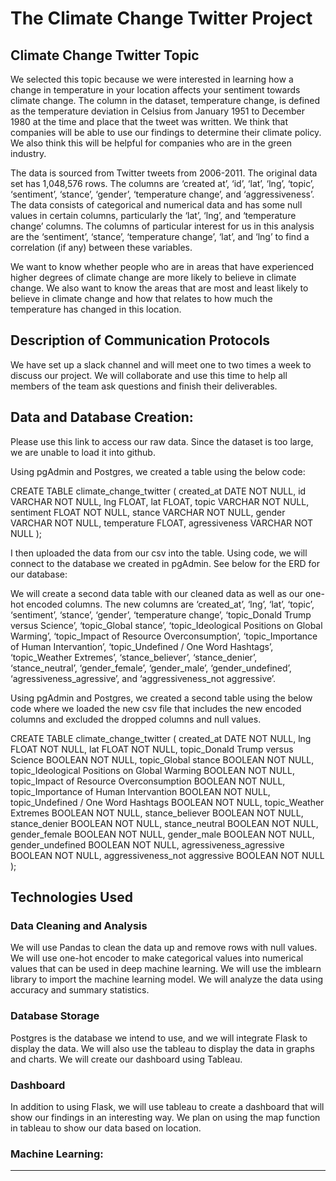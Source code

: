 # The Climate Change Twitter Project


## Climate Change Twitter Topic

We selected this topic because we were interested in learning how a change in temperature in your location affects your sentiment towards climate change. The column in the dataset, temperature change, is defined as the temperature deviation in Celsius from January 1951 to December 1980 at the time and place that the tweet was written. We think that companies will be able to use our findings to determine their climate policy. We also think this will be helpful for companies who are in the green industry. 

The data is sourced from Twitter tweets from 2006-2011. The original data set has 1,048,576 rows. The columns are ‘created at’, ‘id’, ‘lat’, ‘lng’, ‘topic’, ‘sentiment’, ‘stance’, ‘gender’, ‘temperature change’, and ‘aggressiveness’. The data consists of categorical and numerical data and has some null values in certain columns, particularly the ‘lat’, ‘lng’, and ‘temperature change’ columns. The columns of particular interest for us in this analysis are the ‘sentiment’, ‘stance’, ‘temperature change’, ‘lat’, and ‘lng’ to find a correlation (if any) between these variables.

We want to know whether people who are in areas that have experienced higher degrees of climate change are more likely to believe in climate change. We also want to know the areas that are most and least likely to believe in climate change and how that relates to how much the temperature has changed in this location.


## Description of Communication Protocols
We have set up a slack channel and will meet one to two times a week to discuss our project. We will collaborate and use this time to help all members of the team ask questions and finish their deliverables. 


## Data and Database Creation: 

Please use this link to access our raw data. Since the dataset is too large, we are unable to load it into github.

Using pgAdmin and Postgres, we created a table using the below code:

CREATE TABLE climate_change_twitter (
    created_at DATE NOT NULL, 
    id VARCHAR NOT NULL,
    lng FLOAT,
    lat FLOAT, 
    topic VARCHAR NOT NULL,
    sentiment FLOAT NOT NULL,
    stance VARCHAR NOT NULL,
    gender VARCHAR NOT NULL,
    temperature FLOAT,
    agressiveness VARCHAR NOT NULL
);

I then uploaded the data from our csv into the table. Using code, we will connect to the database we created in pgAdmin. See below for the ERD for our database:


We will create a second data table with our cleaned data as well as our one-hot encoded columns.  The new columns are ‘created_at’, ‘lng’, ‘lat’, ‘topic’, ‘sentiment’, ‘stance’, ‘gender’, ‘temperature change’, ‘topic_Donald Trump versus Science’, ‘topic_Global stance’, ‘topic_Ideological Positions on Global Warming’, ‘topic_Impact of Resource Overconsumption’, ‘topic_Importance of Human Intervantion’, ‘topic_Undefined / One Word Hashtags’, ‘topic_Weather Extremes’, ‘stance_believer’, ‘stance_denier’, ‘stance_neutral’, ‘gender_female’, ‘gender_male’, ‘gender_undefined’, ‘agressiveness_agressive’, and ‘aggressiveness_not aggressive’.

Using pgAdmin and Postgres, we created a second table using the below code where we loaded the new csv file that includes the new encoded columns and excluded the dropped columns and null values.

CREATE TABLE climate_change_twitter (
    created_at DATE NOT NULL, 
    lng FLOAT NOT NULL,
    lat FLOAT NOT NULL, 
    topic_Donald Trump versus Science BOOLEAN NOT NULL,
topic_Global stance BOOLEAN NOT NULL,
topic_Ideological Positions on Global Warming BOOLEAN NOT NULL,
topic_Impact of Resource Overconsumption BOOLEAN NOT NULL,
topic_Importance of Human Intervantion BOOLEAN NOT NULL,
topic_Undefined / One Word Hashtags BOOLEAN NOT NULL,
topic_Weather Extremes BOOLEAN NOT NULL,
stance_believer BOOLEAN NOT NULL,
stance_denier BOOLEAN NOT NULL,
stance_neutral BOOLEAN NOT NULL,
gender_female BOOLEAN NOT NULL,
gender_male BOOLEAN NOT NULL,
gender_undefined BOOLEAN NOT NULL,
agressiveness_agressive BOOLEAN NOT NULL,
aggressiveness_not aggressive BOOLEAN NOT NULL
);

## Technologies Used

### Data Cleaning and Analysis
We will use Pandas to clean the data up and remove rows with null values. We will use one-hot encoder to make categorical values into numerical values that can be used in deep machine learning. We will use the imblearn library to import the machine learning model. We will analyze the data using accuracy and summary statistics.

### Database Storage

Postgres is the database we intend to use, and we will integrate Flask to display the data. We will also use the tableau to display the data in graphs and charts. We will create our dashboard using Tableau.

### Dashboard

In addition to using Flask, we will use tableau to create a dashboard that will show our findings in an interesting way. We plan on using the map function in tableau to show our data based on location.


### Machine Learning:
****
